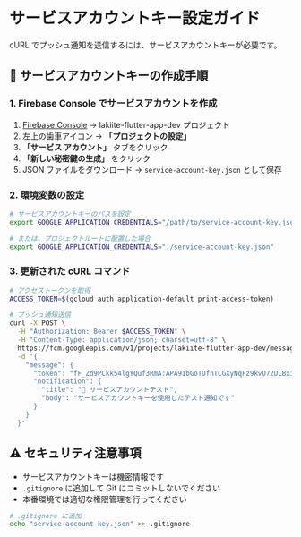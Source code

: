 # サービスアカウントキー設定ガイド

cURL でプッシュ通知を送信するには、サービスアカウントキーが必要です。

## 🔑 サービスアカウントキーの作成手順

### 1. Firebase Console でサービスアカウントを作成

1. [Firebase Console](https://console.firebase.google.com) → lakiite-flutter-app-dev プロジェクト
2. 左上の歯車アイコン → **「プロジェクトの設定」**
3. **「サービス アカウント」** タブをクリック
4. **「新しい秘密鍵の生成」** をクリック
5. JSON ファイルをダウンロード → `service-account-key.json` として保存

### 2. 環境変数の設定

```bash
# サービスアカウントキーのパスを設定
export GOOGLE_APPLICATION_CREDENTIALS="/path/to/service-account-key.json"

# または、プロジェクトルートに配置した場合
export GOOGLE_APPLICATION_CREDENTIALS="./service-account-key.json"
```

### 3. 更新された cURL コマンド

```bash
# アクセストークンを取得
ACCESS_TOKEN=$(gcloud auth application-default print-access-token)

# プッシュ通知送信
curl -X POST \
  -H "Authorization: Bearer $ACCESS_TOKEN" \
  -H "Content-Type: application/json; charset=utf-8" \
  https://fcm.googleapis.com/v1/projects/lakiite-flutter-app-dev/messages:send \
  -d '{
    "message": {
      "token": "fF_Zd9PCkk54lgYQuf3RmA:APA91bGoTUfhTCGXyNqFz9kvU72DLBxinu0GXuFeJSEP6U4jQLDtwd75Xdn4tjPqNNkH0YilN8pEwID67gGVjlW2I_f8AbfBthpfU0zAk2K86qSErn7wloI",
      "notification": {
        "title": "🔑 サービスアカウントテスト",
        "body": "サービスアカウントキーを使用したテスト通知です"
      }
    }
  }'
```

## ⚠️ セキュリティ注意事項

- サービスアカウントキーは機密情報です
- `.gitignore` に追加して Git にコミットしないでください
- 本番環境では適切な権限管理を行ってください

```bash
# .gitignore に追加
echo "service-account-key.json" >> .gitignore
```

